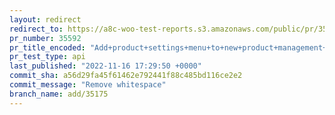 ```yaml
---
layout: redirect
redirect_to: https://a8c-woo-test-reports.s3.amazonaws.com/public/pr/35592/api/index.html
pr_number: 35592
pr_title_encoded: "Add+product+settings+menu+to+new+product+management+experience"
pr_test_type: api
last_published: "2022-11-16 17:29:50 +0000"
commit_sha: a56d29fa45f61462e792441f88c485bd116ce2e2
commit_message: "Remove whitespace"
branch_name: add/35175
---
```

